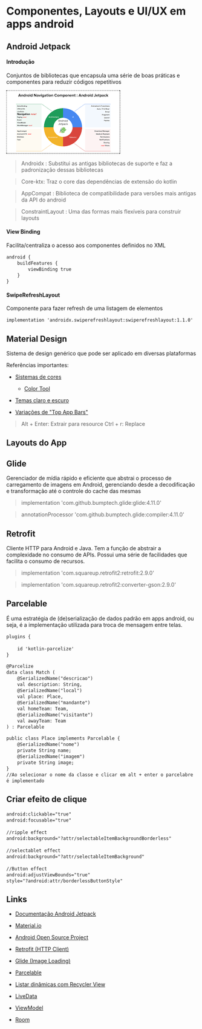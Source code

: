 # Componentes, Layouts e UI/UX em apps android

## Android Jetpack

#### Introdução

Conjuntos de bibliotecas que encapsula uma série de boas práticas e componentes para reduzir códigos repetitivos

![Android Jetpack](../imagens/jetpack.png)

> Androidx : Substitui as antigas bibliotecas de suporte e faz a padronização dessas bibliotecas

> Core-ktx: Traz o core das dependências de extensão do kotlin 

> AppCompat : Biblioteca de compatibilidade para versões mais antigas da API do android

> ConstraintLayout : Uma das formas mais flexíveis para construir layouts

#### View Binding

Facilita/centraliza o acesso aos componentes definidos no XML

```
android {
    buildFeatures {
        viewBinding true
    }
}
```

#### SwipeRefreshLayout

Componente para fazer refresh de uma listagem de elementos

```
implementation 'androidx.swiperefreshlayout:swiperefreshlayout:1.1.0'
```

## Material Design

Sistema de design genérico que pode ser aplicado em diversas plataformas

Referências importantes:

* [Sistemas de cores](https://material.io/design/color/the-color-system.html#tools-for-picking-colors)
    * [Color Tool](https://material.io/resources/color/#!/?view.left=0&view.right=0)
    
* [Temas claro e escuro](https://material.io/design/color/dark-theme.html#ui-application)
    
* [Variações de "Top App Bars"](https://material.io/components/app-bars-top/android#regular-top-app-bar) 

> Alt + Enter: Extrair para resource
> Ctrl + r: Replace
## Layouts do App

## Glide

Gerenciador de mídia rápido e eficiente que abstrai o processo de carregamento de imagens em Android, gerenciando desde a decodificação e transformação até o controle do cache das mesmas

> implementation 'com.github.bumptech.glide:glide:4.11.0'

> annotationProcessor 'com.github.bumptech.glide:compiler:4.11.0'

## Retrofit

Cliente HTTP para Android e Java. Tem a função de abstrair a complexidade no consumo de APIs. Possui uma série de facilidades que facilita o consumo de recursos.

> implementation 'com.squareup.retrofit2:retrofit:2.9.0'

> implementation 'com.squareup.retrofit2:converter-gson:2.9.0'

## Parcelable

É uma estratégia de (de)serialização de dados padrão em apps android, ou seja, é a implementação utilizada para troca de mensagem entre telas.

```
plugins {

    id 'kotlin-parcelize'
}    
```

```
@Parcelize
data class Match (
    @SerializedName("descricao")
    val description: String,
    @SerializedName("local")
    val place: Place,
    @SerializedName("mandante")
    val homeTeam: Team,
    @SerializedName("visitante")
    val awayTeam: Team
) : Parcelable
```
```
public class Place implements Parcelable {
    @SerializedName("nome")
    private String name;
    @SerializedName("imagem")
    private String image;
}
//Ao selecionar o nome da classe e clicar em alt + enter o parcelabre é implementado
```

## Criar efeito de clique

```
android:clickable="true"
android:focusable="true"

//ripple effect
android:background="?attr/selectableItemBackgroundBorderless"

//selectablet effect
android:background="?attr/selectableItemBackground"

//Button effect
android:adjustViewBounds="true"
style="?android:attr/borderlessButtonStyle"
```

## Links

* [Documentação Android Jetpack](https://developer.android.com/jetpack?gclid=CjwKCAjwk_WVBhBZEiwAUHQCmejNWru4iWG4PrezVv7iarzW4OlPUx3W2hHDaEodcRbwVJ-8iGwv6xoC1VsQAvD_BwE&gclsrc=aw.ds)

* [Material.io](https://material.io/)


* [Android Open Source Project](https://source.android.com/)

* [Retrofit (HTTP Client)](https://square.github.io/retrofit)

* [Glide (Image Loading)](https://github.com/bumptech/glide)

* [Parcelable](https://developer.android.com/kotlin/parcelize?hl=pt-br)

* [Listar dinâmicas com Recycler View](https://developer.android.com/guide/topics/ui/layout/recyclerview?hl=pt-br)

* [LiveData](https://developer.android.com/topic/libraries/architecture/livedata?hl=pt-br)

* [ViewModel](https://developer.android.com/topic/libraries/architecture/viewmodel?gclid=Cj0KCQjwlK-WBhDjARIsAO2sErRFMssdP13ObaIhR9Z7k8Z67v8_r05_6mCPBncziAmEj9dEj-sp854aAlu7EALw_wcB&gclsrc=aw.ds)

* [Room](https://developer.android.com/training/data-storage/room)
